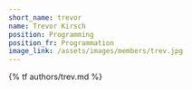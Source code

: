 ```yaml
---
short_name: trevor
name: Trevor Kirsch
position: Programming
position_fr: Programmation
image_link: /assets/images/members/trev.jpg
---
```

{% tf authors/trev.md %}